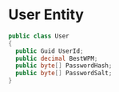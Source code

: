 # User Entity

```csharp
public class User 
{
  public Guid UserId;
  public decimal BestWPM;
  public byte[] PasswordHash;
  public byte[] PasswordSalt;
}
```